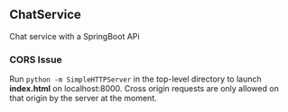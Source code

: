 ## ChatService
Chat service with a SpringBoot APi

### CORS Issue
Run ```python -m SimpleHTTPServer``` in the top-level directory to launch **index.html** on localhost:8000. Cross origin requests are only allowed on that origin by the server at the moment.
